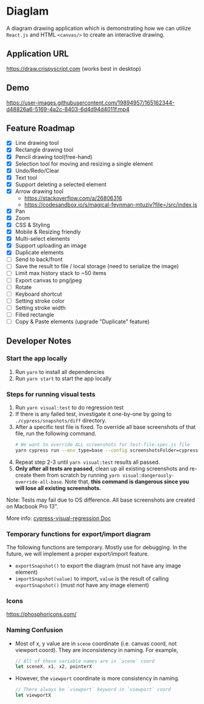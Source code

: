 # Diaglam

A diagram drawing application which is demonstrating how we can utilize `React.js` and HTML `<canvas/>` to create an interactive drawing.

## Application URL

https://draw.crispyscript.com (works best in desktop)

## Demo

https://user-images.githubusercontent.com/19894957/165162344-d48826a6-5169-4a2c-8403-6d4d94d4011f.mp4

## Feature Roadmap

- [x] Line drawing tool
- [x] Rectangle drawing tool
- [x] Pencil drawing tool(free-hand)
- [x] Selection tool for moving and resizing a single element
- [x] Undo/Redo/Clear
- [x] Text tool
- [x] Support deleting a selected element
- [x] Arrow drawing tool
  - https://stackoverflow.com/a/26806316
  - https://codesandbox.io/s/magical-feynman-mtuziv?file=/src/index.js
- [x] Pan
- [x] Zoom
- [x] CSS & Styling
- [x] Mobile & Resizing friendly
- [x] Multi-select elements
- [x] Support uploading an image
- [x] Duplicate elements
- [ ] Send to back/front
- [ ] Save the result to file / local storage (need to serialize the image)
- [ ] Limit max history stack to ~50 items
- [ ] Export canvas to png/jpeg
- [ ] Rotate
- [ ] Keyboard shortcut
- [ ] Setting stroke color
- [ ] Setting stroke width
- [ ] Filled rectangle
- [ ] Copy & Paste elements (upgrade "Duplicate" feature)

## Developer Notes

### Start the app locally

1. Run `yarn` to install all dependencies
2. Run `yarn start` to start the app locally

### Steps for running visual tests

1. Run `yarn visual:test` to do regression test
2. If there is any failed test, investigate it one-by-one by going to `./cypress/snapshots/diff` directory.
3. After a specific test file is fixed. To override all base screenshots of that file, run the following command.
   ```bash
   # We want to override ALL screenshots for test-file.spec.js file
   yarn cypress run --env type=base --config screenshotsFolder=cypress/snapshots/base,trashAssetsBeforeRuns=false --spec "cypress/integration/test-file.spec.js"
   ```
4. Repeat step 2-3 until `yarn visual:test` results all passed.
5. **Only after all tests are passed**, clean up all existing screenshots and re-create them from scratch by running `yarn visual:dangerously-override-all-base`. Note that, **this command is dangerous since you will lose all existing screenshots.**

Note: Tests may fail due to OS difference. All base screenshots are created on Macbook Pro 13".

More info: [cypress-visual-regression Doc](https://github.com/mjhea0/cypress-visual-regression)

### Temporary functions for export/import diagram

The following functions are temporary. Mostly use for debugging. In the future, we will implement a proper export/import feature.

- `exportSnapshot()` to export the diagram (must not have any image element)
- `importSnapshot(value)` to import, `value` is the result of calling `exportSnapshot()` (must not have any image element)

### Icons

https://phosphoricons.com/

### Naming Confusion

- Most of x, y value are in `scene` coordinate (i.e. canvas coord, not viewport coord). They are inconsistency in naming. For example,
  ```js
  // All of these variable names are in `scene` coord
  let sceneX, x1, x2, pointerX
  ```
- However, the `viewport` coordinate is more consistency in naming.
  ```js
  // There always be `viewport` keyword in `viewport` coord
  let viewportX
  ```
